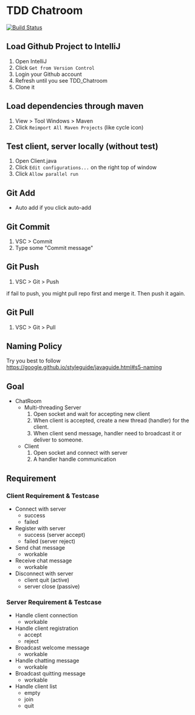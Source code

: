 # TDD Chatroom
[![Build Status](https://travis-ci.org/jason71319jason/TDD_Chatroom.svg?branch=master)](https://travis-ci.org/jason71319jason/TDD_Chatroom)

## Load Github Project to IntelliJ

1. Open IntelliJ
2. Click `Get from Version Control`
3. Login your Github account
4. Refresh until you see TDD_Chatroom
5. Clone it


## Load dependencies through maven

1. View > Tool Windows > Maven
2. Click `Reimport All Maven Projects` (like cycle icon)

## Test client, server locally (without test)

1. Open Client.java
2. Click `Edit configurations...` on the right top of window
3. Click `Allow parallel run`

## Git Add
* Auto add if you click auto-add 

## Git Commit

1. VSC > Commit
2. Type some "Commit message"

## Git Push

1. VSC > Git > Push

if fail to push, you might pull repo first and merge it. Then push it again.

## Git Pull

1. VSC > Git > Pull

## Naming Policy

Try you best to follow https://google.github.io/styleguide/javaguide.html#s5-naming

## Goal

* ChatRoom
    * Multi-threading Server
        1. Open socket and wait for accepting new client
        2. When client is accepted, create a new thread (handler) for the client.
        3. When client send message, handler need to broadcast it or deliver to someone.
    * Client
        1. Open socket and connect with server
        2. A handler handle communication
        

## Requirement

### Client Requirement & Testcase
* Connect with server
    * success
    * failed
* Register with server
    * success (server accept)
    * failed (server reject)
* Send chat message
    * workable
* Receive chat message
    * workable
* Disconnect with server
    * client quit (active)
    * server close (passive)
    
### Server Requirement & Testcase
* Handle client connection
    * workable
* Handle client registration
    * accept
    * reject
* Broadcast welcome message
    * workable
* Handle chatting message
    * workable
* Broadcast quitting message 
    * workable  
* Handle client list
    * empty
    * join
    * quit
